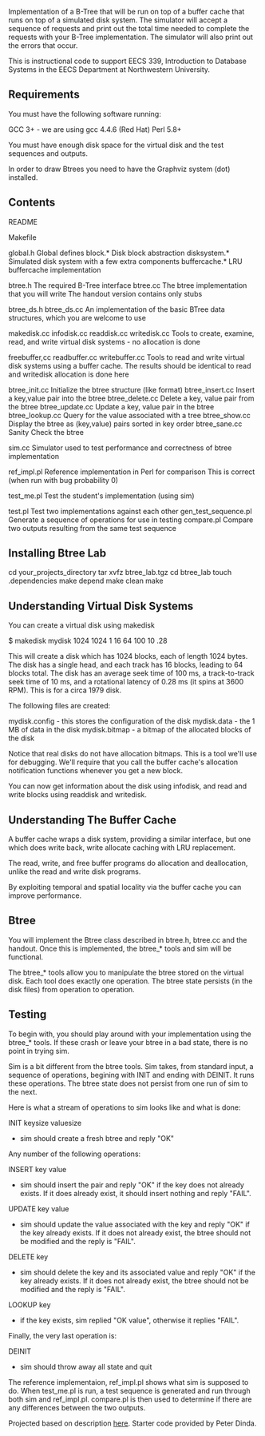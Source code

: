 Implementation of a B-Tree that
will be run on top of a buffer cache that runs on top of a simulated
disk system.  The simulator will accept a sequence of requests and
print out the total time needed to complete the requests with your
B-Tree implementation.  The simulator will also print out the errors
that occur.

This is instructional code to support EECS 339, Introduction to
Database Systems in the EECS Department at Northwestern University.

Requirements
------------

You must have the following software running:

   GCC 3+ - we are using gcc 4.4.6 (Red Hat)
   Perl 5.8+

You must have enough disk space for the virtual disk
and the test sequences and outputs.

In order to draw Btrees you need to have the Graphviz system (dot) 
installed.

Contents
--------

   README

   Makefile 

   global.h        Global defines
   block.*         Disk block abstraction
   disksystem.*    Simulated disk system with a few extra components
   buffercache.*   LRU buffercache implementation

   btree.h         The required B-Tree interface
   btree.cc        The btree implementation that you will write
                   The handout version contains only stubs

   btree_ds.h
   btree_ds.cc     An implementation of the basic BTree data
                   structures, which you are welcome to use

   makedisk.cc
   infodisk.cc
   readdisk.cc
   writedisk.cc    Tools to create, examine, read, and write virtual
                   disk systems - no allocation is done


   freebuffer,cc
   readbuffer.cc
   writebuffer.cc  Tools to read and write virtual disk systems
                   using a buffer cache.  The results should be 
                   identical to read and writedisk
                   allocation is done here

   btree_init.cc   Initialize the btree structure (like format)
   btree_insert.cc Insert a key,value pair into the btree
   btree_delete.cc Delete a key, value pair from the btree
   btree_update.cc Update a key, value pair in the btree
   btree_lookup.cc Query for the value associated with a tree
   btree_show.cc   Display the btree as (key,value) pairs sorted in key order 
   btree_sane.cc   Sanity Check the btree
                   

   sim.cc          Simulator used to test performance and correctness 
                   of btree implementation

   ref_impl.pl     Reference implementation in Perl for comparison
                   This is correct (when run with bug probability 0)

   test_me.pl      Test the student's implementation (using sim)
 

   test.pl         Test two implementations against each other
   gen_test_sequence.pl
                   Generate a sequence of operations for use in testing
   compare.pl      Compare two outputs resulting from the same test sequence
  


Installing Btree Lab
--------------------

cd your_projects_directory
tar xvfz btree_lab.tgz
cd btree_lab
touch .dependencies
make depend
make clean
make


Understanding Virtual Disk Systems
----------------------------------

You can create a virtual disk using makedisk

$ makedisk mydisk 1024 1024 1 16 64 100 10 .28

This will create a disk which has 1024 blocks, each of length 1024
bytes.  The disk has a single head, and each track has 16 blocks,
leading to 64 blocks total.  The disk has an average seek time of 100
ms, a track-to-track seek time of 10 ms, and a rotational latency of
0.28 ms (it spins at 3600 RPM).  This is for a circa 1979 disk.

The following files are created:

mydisk.config    -   this stores the configuration of the disk
mydisk.data      -   the 1 MB of data in the disk
mydisk.bitmap    -   a bitmap of the allocated blocks of the disk

Notice that real disks do not have allocation bitmaps.  This is a tool
we'll use for debugging.  We'll require that you call the buffer
cache's allocation notification functions whenever you get a new block.

You can now get information about the disk using infodisk, and read
and write blocks using readdisk and writedisk.



Understanding The Buffer Cache
------------------------------

A buffer cache wraps a disk system, providing a similar interface, but
one which does write back, write allocate caching with LRU
replacement.

The read, write, and free buffer programs do allocation and
deallocation, unlike the read and write disk programs.

By exploiting temporal and spatial locality via the buffer cache you 
can improve performance.



Btree
-----

You will implement the Btree class described in btree.h, btree.cc and
the handout.  Once this is implemented, the btree_* tools and sim 
will be functional.

The btree_* tools allow you to manipulate the btree stored on the
virtual disk.  Each tool does exactly one operation.  The btree 
state persists (in the disk files) from operation to operation.  



Testing
-------

To begin with, you should play around with your implementation using
the btree_* tools.  If these crash or leave your btree in a bad state,
there is no point in trying sim.

Sim is a bit different from the btree tools.  Sim takes, from standard
input, a sequence of operations, begining with INIT and ending with
DEINIT.  It runs these operations.  The btree state does not persist
from one run of sim to the next.  

Here is what a stream of operations to sim looks like and what is
done:

INIT keysize valuesize     

  - sim should create a fresh btree and reply "OK"

Any number of the following operations:

INSERT key value           
   
  - sim should insert the pair and reply "OK" if the key does not
    already exists.  If it does already exist, it should insert
    nothing and reply "FAIL".

UPDATE key value           
   
  - sim should update the value associated with the key  and reply 
    "OK" if the key already exists.  If it does not already exist, 
    the btree should not be modified and the reply is "FAIL".

DELETE key
   
  - sim should delete the key and its associated value and reply 
    "OK" if the key already exists.  If it does not already exist, 
    the btree should not be modified and the reply is "FAIL".

LOOKUP key
  - if the key exists, sim replied "OK value", otherwise it replies 
    "FAIL".

Finally, the very last operation is:

DEINIT

  - sim should throw away all state and quit


The reference implementaion, ref_impl.pl shows what sim is supposed to
do.  When test_me.pl is run, a test sequence is generated and run
through both sim and ref_impl.pl.  compare.pl is then used to
determine if there are any differences between the two outputs.

Projected based on description [here](http://pdinda.org/db/btree.pdf). Starter code provided by Peter Dinda.
